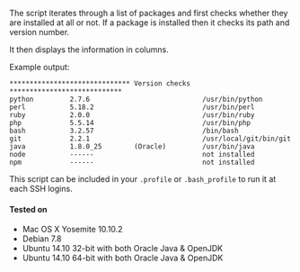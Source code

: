 
The script iterates through a list of packages and first checks whether they are installed at all or not. If a package is installed then it checks its path and version number.

It then displays the information in columns.

Example output:

``` shell
****************************** Version checks ****************************
python         2.7.6                            /usr/bin/python
perl           5.18.2                           /usr/bin/perl
ruby           2.0.0                            /usr/bin/ruby
php            5.5.14                           /usr/bin/php
bash           3.2.57                           /bin/bash
git            2.2.1                            /usr/local/git/bin/git
java           1.8.0_25        (Oracle)         /usr/bin/java
node           ------                           not installed
npm            ------                           not installed
```

This script can be included in your `.profile` or `.bash_profile` to run it at each SSH logins.

#### Tested on

* Mac OS X Yosemite 10.10.2
* Debian 7.8
* Ubuntu 14.10 32-bit with both Oracle Java & OpenJDK
* Ubuntu 14.10 64-bit with both Oracle Java & OpenJDK
